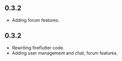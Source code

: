 ## 0.3.2

* Adding forum features.



## 0.3.2

* Rewriting fireflutter code.
* Adding user management and chat, forum features.

